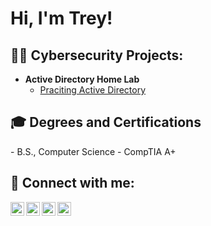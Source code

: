 <h1>Hi, I'm Trey! <br/>

<h2>👨‍💻 Cybersecurity Projects:</h2>

- <b>Active Directory Home Lab</b>
  - [Praciting Active Directory](https://github.com/trey44smith/LABURL)
 
<h2> 🎓 Degrees and Certifications</h2>
- B.S., Computer Science
- CompTIA A+

<h2> 🤳 Connect with me:</h2>

[<img align="left" alt="JoshMadakor | YouTube" width="22px" src="https://cdn.jsdelivr.net/npm/simple-icons@v3/icons/youtube.svg" />][youtube]
[<img align="left" alt="JoshMadakor | Twitter" width="22px" src="https://cdn.jsdelivr.net/npm/simple-icons@v3/icons/twitter.svg" />][twitter]
[<img align="left" alt="JoshMadakor | LinkedIn" width="22px" src="https://cdn.jsdelivr.net/npm/simple-icons@v3/icons/linkedin.svg" />][linkedin]
[<img align="left" alt="JoshMadakor | Instagram" width="22px" src="https://cdn.jsdelivr.net/npm/simple-icons@v3/icons/instagram.svg" />][instagram]

[twitter]: https://twitter.com/trey44smith
[youtube]: https://www.youtube.com/@trey44smith
[instagram]: https://www.instagram.com/trey44smith/
[linkedin]: https://linkedin.com/in/treydaviss
